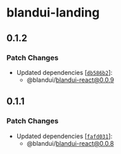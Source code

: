 # blandui-landing

## 0.1.2

### Patch Changes

- Updated dependencies [[`db586b2`](https://github.com/Bland-UI/blandui/commit/db586b29e78dbfb0824d2aa034bd7f69296b8fa1)]:
  - @blandui/blandui-react@0.0.9

## 0.1.1

### Patch Changes

- Updated dependencies [[`fafd031`](https://github.com/Bland-UI/blandui/commit/fafd0311af66e0509bbb10757259b65d215c0577)]:
  - @blandui/blandui-react@0.0.8
